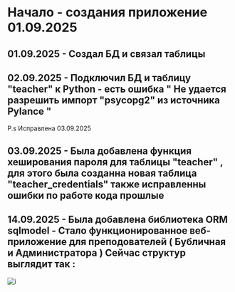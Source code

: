 # Начало - создания приложение 01.09.2025 

## 01.09.2025 - Создал БД и связал таблицы

## 02.09.2025 - Подключил БД и таблицу "teacher" к Python - есть ошибка " Не удается разрешить импорт "psycopg2" из источника Pylance " 

P.s Исправлена 03.09.2025

## 03.09.2025 - Была добавлена функция хеширования пароля для таблицы "teacher" , для этого была созданна новая таблица "teacher_credentials" также исправленны ошибки по работе кода прошлые

## 14.09.2025 - Была добавлена библиотека ORM sqlmodel - Стало функционированное веб-приложение для преподователей ( Бубличная и Администратора ) Сейчас структур выглядит так : 

![i](https://github.com/user-attachments/assets/c15247aa-542d-4aa0-a555-bf86ac628aa1)
